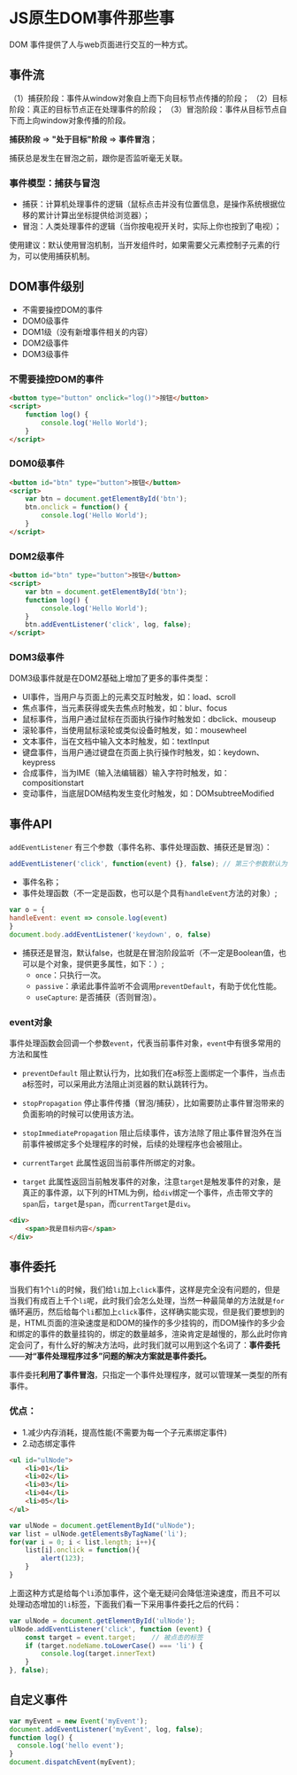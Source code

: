 # JS原生DOM事件那些事

DOM 事件提供了人与web页面进行交互的一种方式。

## 事件流
（1）捕获阶段：事件从window对象自上而下向目标节点传播的阶段；
（2）目标阶段：真正的目标节点正在处理事件的阶段；
（3）冒泡阶段：事件从目标节点自下而上向window对象传播的阶段。

**捕获阶段** => **"处于目标"阶段** => **事件冒泡**；

捕获总是发生在冒泡之前，跟你是否监听毫无关联。

### 事件模型：捕获与冒泡

* 捕获：计算机处理事件的逻辑（鼠标点击并没有位置信息，是操作系统根据位移的累计计算出坐标提供给浏览器）；
* 冒泡：人类处理事件的逻辑（当你按电视开关时，实际上你也按到了电视）；

使用建议：默认使用冒泡机制，当开发组件时，如果需要父元素控制子元素的行为，可以使用捕获机制。

## DOM事件级别

* 不需要操控DOM的事件
* DOM0级事件
* DOM1级（没有新增事件相关的内容）
* DOM2级事件
* DOM3级事件

### 不需要操控DOM的事件

```html
<button type="button" onclick="log()">按钮</button>
<script>
    function log() {
        console.log('Hello World');
    }
</script>
```

### DOM0级事件

```html
<button id="btn" type="button">按钮</button>
<script>
    var btn = document.getElementById('btn');
    btn.onclick = function() {
        console.log('Hello World');
    }
</script>
```

### DOM2级事件

```html
<button id="btn" type="button">按钮</button>
<script>
    var btn = document.getElementById('btn');
    function log() {
        console.log('Hello World');
    }
    btn.addEventListener('click', log, false);
</script>
```

### DOM3级事件

DOM3级事件就是在DOM2基础上增加了更多的事件类型：

* UI事件，当用户与页面上的元素交互时触发，如：load、scroll
* 焦点事件，当元素获得或失去焦点时触发，如：blur、focus
* 鼠标事件，当用户通过鼠标在页面执行操作时触发如：dbclick、mouseup
* 滚轮事件，当使用鼠标滚轮或类似设备时触发，如：mousewheel
* 文本事件，当在文档中输入文本时触发，如：textInput
* 键盘事件，当用户通过键盘在页面上执行操作时触发，如：keydown、keypress
* 合成事件，当为IME（输入法编辑器）输入字符时触发，如：compositionstart
* 变动事件，当底层DOM结构发生变化时触发，如：DOMsubtreeModified

## 事件API

`addEventListener` 有三个参数（事件名称、事件处理函数、捕获还是冒泡）：

```javascript
addEventListener('click', function(event) {}, false); // 第三个参数默认为 false 
```

* 事件名称；
* 事件处理函数（不一定是函数，也可以是个具有`handleEvent`方法的对象）;
```javascript
var o = {
handleEvent: event => console.log(event)
}
document.body.addEventListener('keydown', o, false)
```

* 捕获还是冒泡，默认false，也就是在冒泡阶段监听（不一定是Boolean值，也可以是个对象，提供更多属性，如下：）;
    - `once`：只执行一次。
    - `passive`：承诺此事件监听不会调用`preventDefault`，有助于优化性能。
    - `useCapture`: 是否捕获（否则冒泡）。


### event对象

事件处理函数会回调一个参数`event`，代表当前事件对象，`event`中有很多常用的方法和属性

- `preventDefault` 阻止默认行为，比如我们在a标签上面绑定一个事件，当点击a标签时，可以采用此方法阻止浏览器的默认跳转行为。

- `stopPropagation` 停止事件传播（冒泡/捕获），比如需要防止事件冒泡带来的负面影响的时候可以使用该方法。

- `stopImmediatePropagation` 阻止后续事件，该方法除了阻止事件冒泡外在当前事件被绑定多个处理程序的时候，后续的处理程序也会被阻止。

- `currentTarget` 此属性返回当前事件所绑定的对象。

- `target` 此属性返回当前触发事件的对象，注意`target`是触发事件的对象，是真正的事件源，以下列的HTML为例，给`div`绑定一个事件，点击带文字的`span`后，`target`是`span`，而`currentTarget`是`div`。

```html
<div>
	<span>我是目标内容</span>
</div>
```

## 事件委托

当我们有1个`li`的时候，我们给`li`加上`click`事件，这样是完全没有问题的，但是当我们有成百上千个`li`呢，此时我们会怎么处理，当然一种最简单的方法就是`for`循环遍历，然后给每个`li`都加上`click`事件，这样确实能实现，但是我们要想到的是，HTML页面的渲染速度是和DOM的操作的多少挂钩的，而DOM操作的多少会和绑定的事件的数量挂钩的，绑定的数量越多，渲染肯定是越慢的，那么此时你肯定会问了，有什么好的解决方法吗，此时我们就可以用到这个名词了：**事件委托**——**对“事件处理程序过多”问题的解决方案就是事件委托。**

事件委托**利用了事件冒泡**，只指定一个事件处理程序，就可以管理某一类型的所有事件。

### 优点：
* 1.减少内存消耗，提高性能(不需要为每一个子元素绑定事件)
* 2.动态绑定事件

```html
<ul id="ulNode">
    <li>01</li>
    <li>02</li>
    <li>03</li>
    <li>04</li>
    <li>05</li>
</ul>
```

```javascript
var ulNode = document.getElementById("ulNode");
var list = ulNode.getElementsByTagName('li');
for(var i = 0; i < list.length; i++){
    list[i].onclick = function(){
        alert(123);
    }
}
```

上面这种方式是给每个`li`添加事件，这个毫无疑问会降低渲染速度，而且不可以处理动态增加的`li`标签，下面我们看一下采用事件委托之后的代码：

```javascript
var ulNode = document.getElementById('ulNode');
ulNode.addEventListener('click', function (event) {
    const target = event.target;	// 被点击的标签
    if (target.nodeName.toLowerCase() === 'li') {
        console.log(target.innerText)
    }
}, false);
```

## 自定义事件

```javascript
var myEvent = new Event('myEvent');
document.addEventListener('myEvent', log, false);
function log() {
  console.log('hello event');
}
document.dispatchEvent(myEvent);
```

